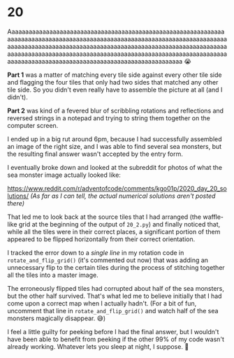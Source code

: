 # 20

Aaaaaaaaaaaaaaaaaaaaaaaaaaaaaaaaaaaaaaaaaaaaaaaaaaaaaaaaaaaaaaaaaaaaaaaaaaaaaaaaaaaaaaaaaaaaaaaaaaaaaaaaaaaaaaaaaaaaaaaaaaaaaaaaaaaaaaaaaaaaaaaaaaaaaaaaaaaaaaaaaaaaaaaaaaaaaaaaaaaaaaaaaaaaaaaaaaaaaaaaaaaaaaaaaaaaaaaaaaaaaaaaaaaaaaaaaaaaaaaaaaaaaaaaaaaaaaaaaaaaaaaaaaaaaaaaaaaaaaaaaaaaaaaaaaaaaaaaaaaaaaaaaa &#x1F62D;

**Part 1** was a matter of matching every tile side against every other tile side and flagging the four tiles that only had two sides that matched any other tile side.  So you didn't even really have to assemble the picture at all (and I didn't).

**Part 2** was kind of a fevered blur of scribbling rotations and reflections and reversed strings in a notepad and trying to string them together on the computer screen.

I ended up in a big rut around 6pm, because I had successfully assembled an image of the right size, and I was able to find several sea monsters, but the resulting final answer wasn't accepted by the entry form.

I eventually broke down and looked at the subreddit for photos of what the sea monster image actually looked like:

https://www.reddit.com/r/adventofcode/comments/kgo01p/2020_day_20_solutions/
*(As far as I can tell, the actual numerical solutions aren't posted there)*

That led me to look back at the source tiles that I had arranged (the waffle-like grid at the beginning of the output of `20_2.py`) and finally noticed that, while all the tiles were in their correct places, a significant portion of them appeared to be flipped horizontally from their correct orientation.

I tracked the error down to a *single line* in my rotation code in `rotate_and_flip_grid()` (it's commented out now) that was adding an unnecessary flip to the certain tiles during the process of stitching together all the tiles into a master image.

The erroneously flipped tiles had corrupted about half of the sea monsters, but the other half survived.  That's what led me to believe initially that I had come upon a correct map when I actually hadn't.  (For a bit of fun, uncomment that line in `rotate_and_flip_grid()` and watch half of the sea monsters magically disappear.  &#x1F605;)

I feel a little guilty for peeking before I had the final answer, but I wouldn't have been able to benefit from peeking if the other 99% of my code wasn't already working.  Whatever lets you sleep at night, I suppose.  &#x1F937;